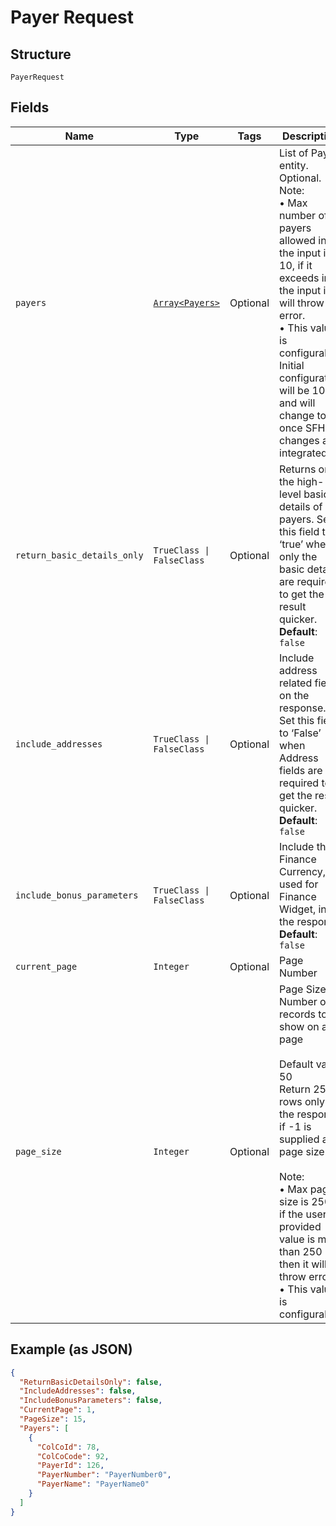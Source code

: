 
# Payer Request

## Structure

`PayerRequest`

## Fields

| Name | Type | Tags | Description |
|  --- | --- | --- | --- |
| `payers` | [`Array<Payers>`](../../doc/models/payers.md) | Optional | List of Payer entity.<br>Optional.<br>Note:<br>•    Max number of payers allowed in the input is 10, if it exceeds in the input it will throw an error.<br>•    This value is configurable. Initial configuration will be 1000 and will change to 10 once SFH changes are integrated. |
| `return_basic_details_only` | `TrueClass \| FalseClass` | Optional | Returns only the high-level basic details of payers. Set this field to ‘true’ when only the basic details are required to get the result quicker.<br>**Default**: `false` |
| `include_addresses` | `TrueClass \| FalseClass` | Optional | Include address related fields on the response. Set this field to ‘False’ when Address fields are not required to get the result quicker.<br>**Default**: `false` |
| `include_bonus_parameters` | `TrueClass \| FalseClass` | Optional | Include the Finance Currency, used for Finance Widget, in the response<br>**Default**: `false` |
| `current_page` | `Integer` | Optional | Page Number |
| `page_size` | `Integer` | Optional | Page Size – Number of records to show on a page<br><br>Default value 50<br>Return 250 rows only in the response if -1 is supplied as page size.<br><br>Note:<br>•    Max page size is 250, if the user provided value is more than 250 then it will throw error.<br>•    This value is configurable. |

## Example (as JSON)

```json
{
  "ReturnBasicDetailsOnly": false,
  "IncludeAddresses": false,
  "IncludeBonusParameters": false,
  "CurrentPage": 1,
  "PageSize": 15,
  "Payers": [
    {
      "ColCoId": 78,
      "ColCoCode": 92,
      "PayerId": 126,
      "PayerNumber": "PayerNumber0",
      "PayerName": "PayerName0"
    }
  ]
}
```

